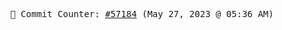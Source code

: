 <p align="center">
    <samp>
        📮 Commit Counter: <a href="https://github.com/Javascript-void0/Javascript-void0/commits/main">#57184</a> (May 27, 2023 @ 05:36 AM)
    </samp>
</p>